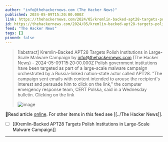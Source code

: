 ```yaml
---
author: "info@thehackernews.com (The Hacker News)"
published: 2024-05-09T15:20:00.000Z
link: https://thehackernews.com/2024/05/kremlin-backed-apt28-targets-polish.html
id: https://thehackernews.com/2024/05/kremlin-backed-apt28-targets-polish.html
feed: "The Hacker News"
tags: []
pinned: false
---
```

> [!abstract] Kremlin-Backed APT28 Targets Polish Institutions in Large-Scale Malware Campaign by info@thehackernews.com (The Hacker News) - 2024-05-09T15:20:00.000Z
> Polish government institutions have been targeted as part of a large-scale malware campaign orchestrated by a Russia-linked nation-state actor called APT28. "The campaign sent emails with content intended to arouse the recipient's interest and persuade him to click on the link," the computer emergency response team, CERT Polska, said in a Wednesday bulletin. Clicking on the link
>
> ![image](https://blogger.googleusercontent.com/img/b/R29vZ2xl/AVvXsEgKaJfnAR5HtIZkrkiZDce4SNgIRTNBO1fYGif-AkvpQCCR-tFBjCuJEzl0ZntSFuIOqSOkNfxt5nddzAggYy2udFTPTl8g_eoAc1PRavjKXJ8rxnFNtW46LsMi8sFKRoIR5mtQZonRLTLVNMn9pWdAmz1Y_kJ6UAoQpqEUoFGSp3Q5waTY2JojNLtOlgjr/s1600/russian-hacker.png)

🔗Read article [online](https://thehackernews.com/2024/05/kremlin-backed-apt28-targets-polish.html). For other items in this feed see [[../The Hacker News]].

- [ ] [[Kremlin-Backed APT28 Targets Polish Institutions in Large-Scale Malware Campaign]]
- - -

